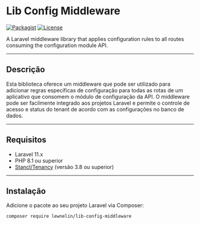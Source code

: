 # Lib Config Middleware


[![Packagist](https://img.shields.io/packagist/v/lewnelin/lib-config-middleware.svg?style=flat-square)](https://packagist.org/packages/arthur/lib-config-middleware)
[![License](https://img.shields.io/packagist/l/lewnelin/lib-config-middleware.svg?style=flat-square)](https://packagist.org/packages/arthur/lib-config-middleware)

A Laravel middleware library that applies configuration rules to all routes consuming the configuration module API.

---

## Descrição

Esta biblioteca oferece um middleware que pode ser utilizado para adicionar regras específicas de configuração para todas as rotas de um aplicativo que consomem o módulo de configuração da API. O middleware pode ser facilmente integrado aos projetos Laravel e permite o controle de acesso e status do tenant de acordo com as configurações no banco de dados.

---

## Requisitos

- Laravel 11.x
- PHP 8.1 ou superior
- [Stancl/Tenancy](https://github.com/stancl/tenancy) (versão 3.8 ou superior)

---

## Instalação

Adicione o pacote ao seu projeto Laravel via Composer:

```bash
composer require lewnelin/lib-config-middleware

